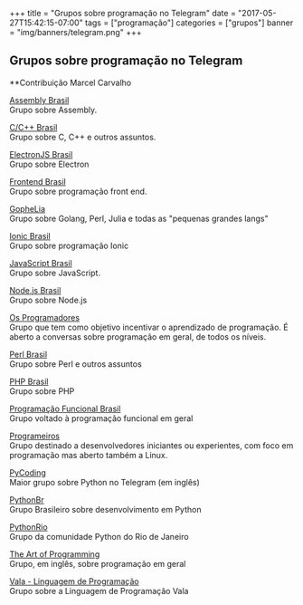 +++
title = "Grupos sobre programação no Telegram"
date = "2017-05-27T15:42:15-07:00"
tags = ["programação"]
categories = ["grupos"]
banner = "img/banners/telegram.png"
+++

## Grupos sobre programação no Telegram

**Contribuição Marcel Carvalho

[Assembly Brasil](http://telegram.me/assemblybr)  
Grupo sobre Assembly.

[C/C++ Brasil](http://telegram.me/ccppbrasil)  
Grupo sobre C, C++ e outros assuntos.

[ElectronJS Brasil](https://t.me/electronJs_BR)  
Grupo sobre Electron

[Frontend Brasil](https://t.me/frontendbrasil)  
Grupo sobre programação front end.

[GopheLia](http://telegram.me/gopheliacoding)  
Grupo sobre Golang, Perl, Julia e todas as "pequenas grandes langs"

[Ionic Brasil](https://t.me/ionicbrasil)  
Grupo sobre programação Ionic

[JavaScript Brasil](https://t.me/javascriptbrasil)  
Grupo sobre JavaScript.

[Node.js Brasil](https://t.me/NodejsBR)  
Grupo sobre Node.js

[Os Programadores](http://telegram.me/osprogramadores)  
Grupo que tem como objetivo incentivar o aprendizado de programação. É aberto a conversas sobre programação em geral, de todos os níveis.

[Perl Brasil](http://telegram.me/perlbrasil)  
Grupo sobre Perl e outros assuntos

[PHP Brasil](http://telegram.me/phpbrasil)  
Grupo sobre PHP

[Programação Funcional Brasil](http://telegram.me/programacaofuncionalbrasil)  
Grupo voltado à programação funcional em geral

[Programeiros](http://telegram.me/programeiros)  
Grupo destinado a desenvolvedores iniciantes ou experientes, com foco em programação mas aberto também a Linux.

[PyCoding](http://telegram.me/pyCoding)  
Maior grupo sobre Python no Telegram (em inglês)

[PythonBr](http://telegram.me/pythonbr)  
Grupo Brasileiro sobre desenvolvimento em Python

[PythonRio](https://t.me/PythonRio)  
Grupo da comunidade Python do Rio de Janeiro

[The Art of Programming](http://telegram.me/theprogrammingartgroup)  
Grupo, em inglês, sobre programação em geral

[Vala - Linguagem de Programação](https://t.me/Vala_BR)  
Grupo sobre a Linguagem de Programação Vala

